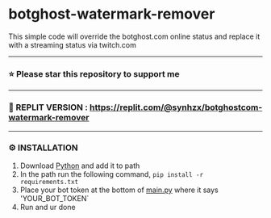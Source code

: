 # botghost-watermark-remover
This simple code will override the botghost.com online status and replace it with a streaming status via twitch.com

---

### ⭐ Please star this repository to support me 

---

### 🤖 REPLIT VERSION : https://replit.com/@synhzx/botghostcom-watermark-remover

---

### ⚙️ INSTALLATION
1. Download [Python](https://www.python.org/downloads/release/python-3116/) and add it to path
2. In the path run the following command, `pip install -r requirements.txt`
3. Place your bot token at the bottom of [main.py](https://github.com/severityc/botghost-watermark-remover/blob/main/main.py) where it says 'YOUR_BOT_TOKEN`
4. Run and ur done
